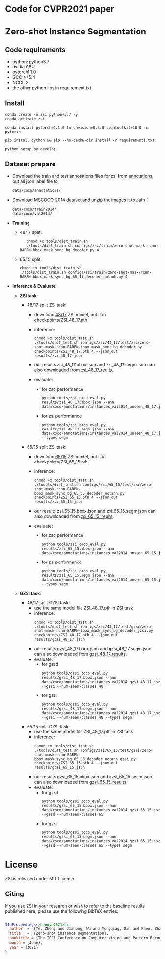 
# Code for CVPR2021 paper

# **Zero-shot Instance Segmentation** 

## Code requirements
+ python: python3.7
+ nvidia GPU
+ pytorch1.1.0
+ GCC >=5.4
+ NCCL 2
+ the other python libs in requirement.txt

## Install 

```
conda create -n zsi python=3.7 -y
conda activate zsi

conda install pytorch=1.1.0 torchvision=0.3.0 cudatoolkit=10.0 -c pytorch

pip install cython && pip --no-cache-dir install -r requirements.txt
   
python setup.py develop
```

## Dataset prepare


- Download the train and test annotations files for zsi from [annotations](https://drive.google.com/drive/folders/1TLbmDoRiKcMGq1zyVahXtGVTdkvI9Dus?usp=sharing), put all json label file to
    ```
    data/coco/annotations/
    ```

- Download MSCOCO-2014 dataset and unzip the images it to path： 
    ```
    data/coco/train2014/
    data/coco/val2014/
    ```


- **Training**:
     - 48/17 split:
       ```
          chmod +x tools/dist_train.sh
          ./tools/dist_train.sh configs/zsi/train/zero-shot-mask-rcnn-BARPN-bbox_mask_sync_bg_decoder.py 4
        ```
        
    - 65/15 split:
      ```
      chmod +x tools/dist_train.sh
      ./tools/dist_train.sh configs/zsi/train/zero-shot-mask-rcnn-BARPN-bbox_mask_sync_bg_65_15_decoder_notanh.py 4
      ```
          
- **Inference & Evaluate**:

    + **ZSI task**:

        - 48/17 split ZSI task:
            - download [48/17](https://drive.google.com/file/d/1MMDcNWHjTTOaPvMYVlypMIXdvdOcSnao/view?usp=sharing) ZSI model, put it in checkpoints/ZSI_48_17.pth
            
            - inference:
                ```
                chmod +x tools/dist_test.sh
                ./tools/dist_test.sh configs/zsi/48_17/test/zsi/zero-shot-mask-rcnn-BARPN-bbox_mask_sync_bg_decoder.py checkpoints/ZSI_48_17.pth 4 --json_out results/zsi_48_17.json
                ```
            - our results zsi_48_17.bbox.json and zsi_48_17.segm.json can also downloaded from [zsi_48_17_reults](https://drive.google.com/drive/folders/1ZoFP2ihGhgbVdzagC0M9AVUlXAMmYGRO?usp=sharing).
            - evaluate:
                - for zsd performance
                    ```
                    python tools/zsi_coco_eval.py results/zsi_48_17.bbox.json --ann data/coco/annotations/instances_val2014_unseen_48_17.json
                    ```
                - for zsi performance
                    ```
                    python tools/zsi_coco_eval.py results/zsi_48_17.segm.json --ann data/coco/annotations/instances_val2014_unseen_48_17.json --types segm
                    ```
        - 65/15 split ZSI task:
            - download [65/15](https://drive.google.com/file/d/1UZMNQ9a9Gpbn53JGPilzyjl1oiFYyPw5/view?usp=sharing) ZSI model, put it in checkpoints/ZSI_65_15.pth
            
            - inference:
                ```
                chmod +x tools/dist_test.sh
                ./toools/dist_test.sh configs/zsi/65_15/test/zsi/zero-shot-mask-rcnn-BARPN-bbox_mask_sync_bg_65_15_decoder_notanh.py checkpoints/ZSI_65_15.pth 4 --json_out results/zsi_65_15.json
                ```
            - our results zsi_65_15.bbox.json and zsi_65_15.segm.json can also downloaded from [zsi_65_15_reults](https://drive.google.com/drive/folders/1ZoFP2ihGhgbVdzagC0M9AVUlXAMmYGRO?usp=sharing).
            - evaluate:
                - for zsd performance
                    ```
                    python tools/zsi_coco_eval.py results/zsi_65_15.bbox.json --ann data/coco/annotations/instances_val2014_unseen_65_15.json
                    ```
                - for zsi performance
                    ```
                    python tools/zsi_coco_eval.py results/zsi_65_15.segm.json --ann data/coco/annotations/instances_val2014_unseen_65_15.json --types segm
                    ```

    + **GZSI task**:

        - 48/17 split GZSI task:
            - use the same model file ZSI_48_17.pth in ZSI task   
            - inference:
                ```
                chmod +x tools/dist_test.sh
                ./tools/dist_test.sh configs/zsi/48_17/test/gzsi/zero-shot-mask-rcnn-BARPN-bbox_mask_sync_bg_decoder_gzsi.py checkpoints/ZSI_48_17.pth 4 --json_out results/gzsi_48_17.json
                ```
            - our results gzsi_48_17.bbox.json and gzsi_48_17.segm.json can also downloaded from [gzsi_48_17_results](https://drive.google.com/drive/folders/1ZoFP2ihGhgbVdzagC0M9AVUlXAMmYGRO?usp=sharing).
            - evaluate:
                - for gzsd
                    ```
                    python tools/gzsi_coco_eval.py results/gzsi_48_17.bbox.json --ann data/coco/annotations/instances_val2014_gzsi_48_17.json --gzsi --num-seen-classes 48
                    ```
                - for gzsi
                    ```
                    python tools/gzsi_coco_eval.py results/gzsi_48_17.segm.json --ann data/coco/annotations/instances_val2014_gzsi_48_17.json --gzsi --num-seen-classes 48 --types segm
                    ```
        - 65/15 split GZSI task:
            - use the same model file ZSI_48_17.pth in ZSI task   
            - inference:
                ```
                chmod +x tools/dist_test.sh
                ./tools/dist_test.sh configs/zsi/65_15/test/gzsi/zero-shot-mask-rcnn-BARPN-bbox_mask_sync_bg_65_15_decoder_notanh_gzsi.py checkpoints/ZSI_65_15.pth 4 --json_out results/gzsi_65_15.json
                ```
            - our results gzsi_65_15.bbox.json and gzsi_65_15.segm.json can also downloaded from [gzsi_65_15_results](https://drive.google.com/drive/folders/1ZoFP2ihGhgbVdzagC0M9AVUlXAMmYGRO?usp=sharing).
            - evaluate:
                - for gzsd
                    ```
                    python tools/gzsi_coco_eval.py results/gzsi_65_15.bbox.json --ann data/coco/annotations/instances_val2014_gzsi_65_15.json --gzsd --num-seen-classes 65
                    ```
                - for gzsi
                    ```
                    python tools/gzsi_coco_eval.py results/gzsi_65_15.segm.json --ann data/coco/annotations/instances_val2014_gzsi_65_15.json --gzsd --num-seen-classes 65 --types segm
                    ```


# License

ZSI is released under MIT License.


## Citing

If you use ZSI in your research or wish to refer to the baseline results published here, please use the following BibTeX entries:

```BibTeX

@InProceedings{zhengye2021zsi,
  author  =  {Ye, Zheng and Jiahong, Wu and Yongqiag, Qin and Faen, Zhang and Li, Cui},
  title   =  {Zero-shot instance segmentation},
  booktitle = {The IEEE Conference on Computer Vision and Pattern Recognition (CVPR)},
  month = {June},
  year = {2021}
}

```